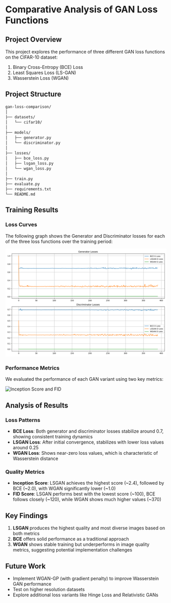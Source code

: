 # Comparative Analysis of GAN Loss Functions

## Project Overview
This project explores the performance of three different GAN loss functions on the CIFAR-10 dataset:
1. Binary Cross-Entropy (BCE) Loss
2. Least Squares Loss (LS-GAN)
3. Wasserstein Loss (WGAN)

## Project Structure
```
gan-loss-comparison/
│
├── datasets/
│   └── cifar10/
│
├── models/
│   ├── generator.py
│   └── discriminator.py
│
├── losses/
│   ├── bce_loss.py
│   ├── lsgan_loss.py
│   └── wgan_loss.py
│
├── train.py
├── evaluate.py
├── requirements.txt
└── README.md
```

## Training Results

### Loss Curves
The following graph shows the Generator and Discriminator losses for each of the three loss functions over the training period:

![Generator and Discriminator Losses](https://github.com/nishitbohra/GAN_Loss_Evaluation/blob/main/results/loss_comparison.png)

### Performance Metrics
We evaluated the performance of each GAN variant using two key metrics:

![Inception Score and FID](metrics_comparison.png)

## Analysis of Results

### Loss Patterns
- **BCE Loss**: Both generator and discriminator losses stabilize around 0.7, showing consistent training dynamics
- **LSGAN Loss**: After initial convergence, stabilizes with lower loss values around 0.25
- **WGAN Loss**: Shows near-zero loss values, which is characteristic of Wasserstein distance

### Quality Metrics
- **Inception Score**: LSGAN achieves the highest score (~2.4), followed by BCE (~2.0), with WGAN significantly lower (~1.0)
- **FID Score**: LSGAN performs best with the lowest score (~100), BCE follows closely (~120), while WGAN shows much higher values (~370)

## Key Findings
1. **LSGAN** produces the highest quality and most diverse images based on both metrics
2. **BCE** offers solid performance as a traditional approach
3. **WGAN** shows stable training but underperforms in image quality metrics, suggesting potential implementation challenges

## Future Work
- Implement WGAN-GP (with gradient penalty) to improve Wasserstein GAN performance
- Test on higher resolution datasets
- Explore additional loss variants like Hinge Loss and Relativistic GANs
